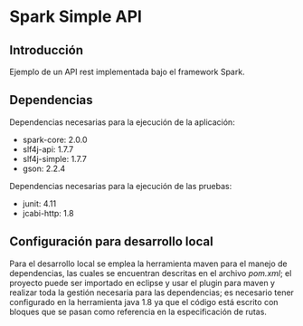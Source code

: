 Spark Simple API
================

Introducción
------------

Ejemplo de un API rest implementada bajo el framework Spark.

Dependencias
------------

Dependencias necesarias para la ejecución de la aplicación:

* spark-core: 2.0.0
* slf4j-api: 1.7.7
* slf4j-simple: 1.7.7
* gson: 2.2.4

Dependencias necesarias para la ejecución de las pruebas:

* junit: 4.11
* jcabi-http: 1.8

Configuración para desarrollo local
-----------------------------------

Para el desarrollo local se emplea la herramienta maven para el manejo de dependencias, las cuales se encuentran descritas en el archivo *pom.xml*; el proyecto puede ser importado en eclipse y usar el plugin para maven y realizar toda la gestión necesaria para las dependencias; es necesario tener configurado en la herramienta java 1.8 ya que el código está escrito con bloques que se pasan como referencia en la especificación de rutas. 